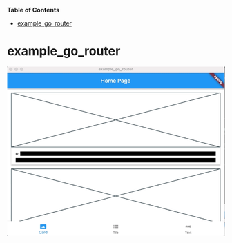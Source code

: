 <!-- START doctoc generated TOC please keep comment here to allow auto update -->
<!-- DON'T EDIT THIS SECTION, INSTEAD RE-RUN doctoc TO UPDATE -->
**Table of Contents**

- [example_go_router](#example_go_router)

<!-- END doctoc generated TOC please keep comment here to allow auto update -->

# example_go_router

![Example](go_router_scroll_keepalive.gif)